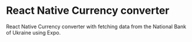 # React Native Currency converter
React Native Currency converter with fetching data from the National Bank of Ukraine using Expo.
